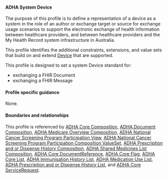 #### ADHA System Device
The purpose of this profile is to define a representation of a device as a system in the role of an author or exchange target or source for exchange usage scenarios to support the electronic exchange of health information between healthcare providers, and between healthcare providers and the My Health Record system infrastructure in Australia.

This profile identifies the additional constraints, extensions, and value sets that build on and extend [Device](http://hl7.org/fhir/R4/device.html) that are supported. 

This profile is designed to set a system Device standard for:
* exchanging a FHIR Document
* exchanging a FHIR Message


#### Profile specific guidance
None.


#### Boundaries and relationships
This profile is referenced by 
[ADHA Core Composition](StructureDefinition-dh-composition-core-1.html), 
[ADHA Document Composition](StructureDefinition-dh-composition-document-1.html), 
[ADHA Medicare Overview Composition](StructureDefinition-dh-composition-mov-1.html), 
[ADHA National Cancer Screening Program Participation View](StructureDefinition-dh-composition-ncspv-1.html), 
[ADHA National Cancer Screening Program Participation Composition ValueSet](StructureDefinition-dh-composition-ncspp-valuesetoptions-1.html), 
[ADHA Prescription and or Dispense History Composition](StructureDefinition-dh-composition-pdl-1.html), 
[ADHA Shared Medicines List Composition](StructureDefinition-dh-composition-sml-1.html), 
[ADHA Core DocumentReference](StructureDefinition-dh-documentreference-core-1.html), 
[ADHA Core Flag](StructureDefinition-dh-flag-core-1.html), 
[ADHA Core List](StructureDefinition-dh-list-core-1.html), 
[ADHA Immunisation History List](StructureDefinition-dh-list-immunization-1.html), 
[ADHA Medication Use List](StructureDefinition-dh-list-medication-use-1.html), 
[ADHA Prescription and or Dispense History List](StructureDefinition-dh-list-medication-pdl-1.html), and 
[ADHA Core ServiceRequest](StructureDefinition-dh-servicerequest-core-1.html).